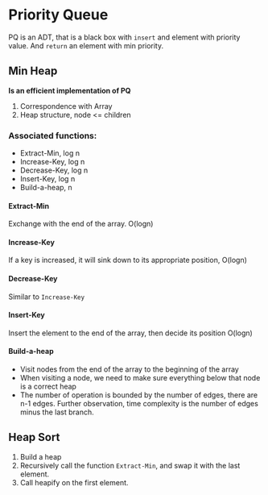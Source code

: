 # Priority Queue

PQ is an ADT, that is a black box with `insert` and element with priority value. And `return` an element with min priority.

## Min Heap

**Is an efficient implementation of PQ**
 1. Correspondence with Array
 2. Heap structure, node <= children

### Associated functions:
 * Extract-Min, log n
 * Increase-Key, log n
 * Decrease-Key, log n
 * Insert-Key, log n
 * Build-a-heap, n

#### Extract-Min
Exchange with the end of the array. O(logn)

#### Increase-Key
If a key is increased, it will sink down to its appropriate position, O(logn)

#### Decrease-Key
Similar to `Increase-Key`

#### Insert-Key
Insert the element to the end of the array, then decide its position O(logn)

#### Build-a-heap
 * Visit nodes from the end of the array to the beginning of the array
 * When visiting a node, we need to make sure everything below that node is a correct heap
 * The number of operation is bounded by the number of edges, there are n-1 edges. Further observation, time complexity is the number of edges minus the last branch.

## Heap Sort
 1. Build a heap
 2. Recursively call the function `Extract-Min`, and swap it with the last element.
 3. Call heapify on the first element.